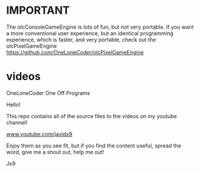 # IMPORTANT
The olcConsoleGameEngine is lots of fun, but not very portable. If you want a more conventional user experience, but an identical programming experience, which is faster, and very portable, check out the olcPixelGameEngine https://github.com/OneLoneCoder/olcPixelGameEngine

# videos
OneLoneCoder One Off Programs

Hello!

This repo contains all of the source files to the videos on my youtube channel!

www.youtube.com/javidx9

Enjoy them as you see fit, but if you find the content useful, spread the word, give me a shout out, help me out!

Jx9
